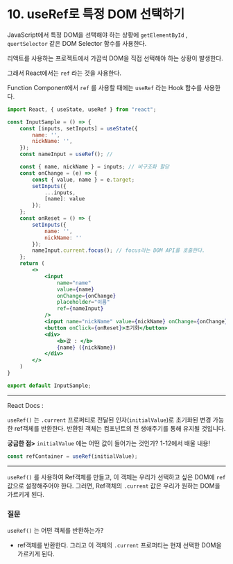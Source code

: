 # 10. useRef로 특정 DOM 선택하기

JavaScript에서 특정 DOM을 선택해야 하는 상황에 `getElementById` , `quertSelector` 같은 DOM Selector 함수를 사용한다.

리액트를 사용하는 프로젝트에서 가끔씩 DOM을 직접 선택해야 하는 상황이 발생한다.

그래서 React에서는 `ref` 라는 것을 사용한다.

Function Component에서 `ref` 를 사용할 때에는 `useRef` 라는 Hook 함수를 사용한다.

```jsx
import React, { useState, useRef } from "react";

const InputSample = () => {
    const [inputs, setInputs] = useState({
        name: '',
        nickName: '',
    });
    const nameInput = useRef(); // 

    const { name, nickName } = inputs; // 비구조화 할당
    const onChange = (e) => {
        const { value, name } = e.target;
        setInputs({
            ...inputs,
            [name]: value
        });
    };
    const onReset = () => {
        setInputs({
            name: '',
            nickName: ''
        });
        nameInput.current.focus(); // focus라는 DOM API를 호출한다.
    };
    return (
        <>
            <input
                name="name"
                value={name}
                onChange={onChange}
                placeholder="이름"
                ref={nameInput}
            />
            <input name="nickName" value={nickName} onChange={onChange} placeholder="닉네임" />
            <button onClick={onReset}>초기화</button>
            <div>
                <b>값 : </b>
                {name} ({nickName})
            </div>
        </>
    )
}

export default InputSample;
```

---

React Docs : 

`useRef()` 는 `.current` 프로퍼티로 전달된 인자(`initialValue`)로 초기화된 변경 가능한 ref객체를 반환한다. 반환된 객체는 컴포넌트의 전 생애주기를 통해 유지될 것입니다.

**궁금한 점>** `initialValue` 에는 어떤 값이 들어가는 것인가? 1-12에서 배울 내용!

```jsx
const refContainer = useRef(initialValue);
```

---

`useRef()` 를 사용하여 Ref객체를 만들고, 이 객체는 우리가 선택하고 싶은 DOM에 `ref` 값으로 설정해주어야 한다. 그러면, Ref객체의 `.current` 값은 우리가 원하는 DOM을 가르키게 된다.

### 질문

`useRef()` 는 어떤 객체를 반환하는가?

- ref객체를 반환한다. 그리고 이 객체의 `.current` 프로퍼티는 현재 선택한 DOM을 가르키게 된다.